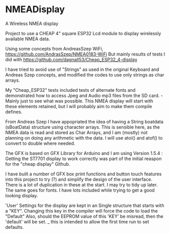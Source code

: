 # NMEADisplay
A Wireless NMEA display

Project to use a CHEAP 4" square ESP32 Lcd module to display wirelessly available NMEA data. 

Using some concepts from AndreasSzep WiFi, https://github.com/AndrasSzep/NMEA0183-WiFi
But mainly results of tests I did with https://github.com/dagnall53/Cheap_ESP32_4-display

I have tried to avoid use of "Strings" as used in the original Keyboard and Andreas Szep concepts, and modified the codes to use only strings as char arrays. 

My "Cheap_ESP32" tests included tests of alternate fonts and demonstrated how to access Jpeg and Audio mp3 files from the SD card. - Mainly just to see what was possible. 
This NMEA display will start with these elements retained, but I will probably aim to make them compile defines.

From Andreas Szep I have appopriated the idea of having a String  boatdata (sBoatData) structure using character arrays. 
This is sensible here, as the NMEA data is read and stored as Char Arrays, and I am (mostly) not planning on doing any arithmetic with the data. 
I will use atoi() and atof() to convert to double where needed.

The GFX is based on GFX Library for Arduino and I am using Version 1.5.4 : Getting the ST7701 display to work correctly was part of the initial reaspon for the "cheap display" Github.

I have built a number of GFX box print functions and button touch features into this project to try (?) and simplify the design of the user interface. 
There is a lot of duplication in these at the start. I may try to tidy up later.
The same goes for fonts. I have lots included while trying to get a good looking display. 

'User' Settings for the display are kept in an Single structure that starts with a "KEY". Changing this key in the compiler will force the code to load the "Default" 
Also, should the EEPROM value of this 'KEY' be misread, then the 'default' will be set. _ this is intended to allow the first time run to set defaults.
 
